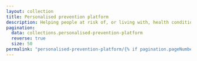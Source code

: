 ```yaml
---
layout: collection
title: Personalised prevention platform
description: Helping people at risk of, or living with, health conditions to find appropriate services
pagination:
  data: collections.personalised-prevention-platform
  reverse: true
  size: 50
permalink: "personalised-prevention-platform/{% if pagination.pageNumber > 0 %}page/{{ pagination.pageNumber + 1 }}{% endif %}/"
---
```

